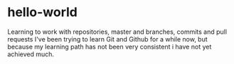 # hello-world
Learning to work with repositories, master and branches, commits and pull requests
I've been trying to learn Git and Github for a while now, but because my learning path has not been very consistent i have not yet achieved much.
